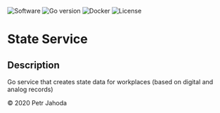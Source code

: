 ![Software](https://img.shields.io/badge/State%20Service-Command%20line-blue) 
![Go version](https://img.shields.io/badge/GO-1.15-brightgreen)
![Docker](https://img.shields.io/badge/Docker-Ready-brightgreen)
![License](https://img.shields.io/badge/License-MIT-red)

# State Service

## Description
Go service that creates state data for workplaces (based on digital and analog records)

    
© 2020 Petr Jahoda
